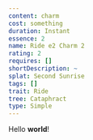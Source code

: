 ```yaml
---
content: charm
cost: something
duration: Instant
essence: 2
name: Ride e2 Charm 2
rating: 2
requires: []
shortDescription: ~
splat: Second Sunrise
tags: []
trait: Ride
tree: Cataphract
type: Simple
---
```


Hello **world**!
